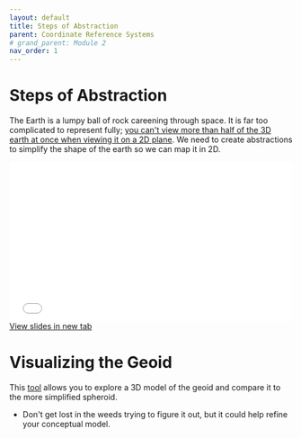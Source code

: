 ```yaml
---
layout: default
title: Steps of Abstraction
parent: Coordinate Reference Systems
# grand_parent: Module 2
nav_order: 1
---
```



# Steps of Abstraction

The Earth is a lumpy ball of rock careening through space.  It is far too complicated to represent fully; [you can't view more than half of the 3D earth at once when viewing it on a 2D plane](https://earth.google.com/web/@36.52273887,-99.26765628,-16448.90405368a,22268202.74494887d,35y,-0h,0t,0r).  We need to create abstractions to simplify the shape of the earth so we can map it in 2D. 


<div style="overflow: hidden;
  padding-top: 56.25%;
  position: relative">
  <iframe src="content/Abstraction.html" title="Processes" scrolling="no" frameborder="0"
    style="border: 0;
   height: 100%;
   left: 0;
   position: absolute;
   top: 0;
   width: 100%;">
   <p>Your browser does not support iframes.</p>
 </iframe>
</div>
<a href="content/Abstraction.html" target="_blank">View slides in new tab</a>

# Visualizing the Geoid

This [tool](http://oergeomatics-geodesy-viz.s3-website.ca-central-1.amazonaws.com/) allows you to explore a 3D model of the geoid and compare it to the more simplified spheroid.
* Don't get lost in the weeds trying to figure it out, but it could help refine your conceptual model.